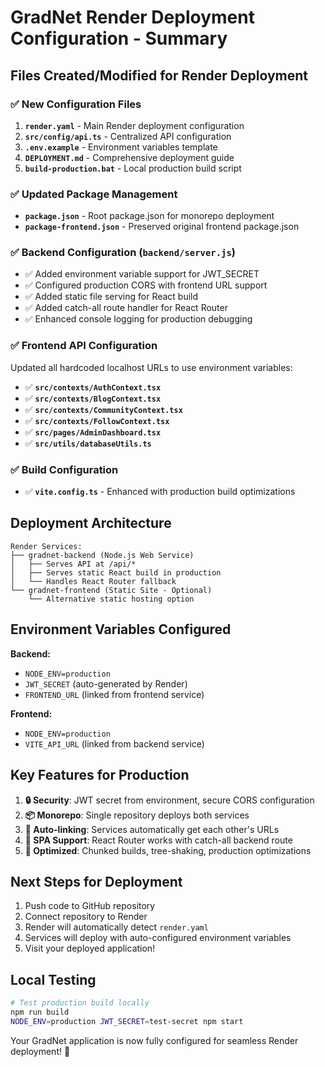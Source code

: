 # GradNet Render Deployment Configuration - Summary

## Files Created/Modified for Render Deployment

### ✅ New Configuration Files
1. **`render.yaml`** - Main Render deployment configuration
2. **`src/config/api.ts`** - Centralized API configuration 
3. **`.env.example`** - Environment variables template
4. **`DEPLOYMENT.md`** - Comprehensive deployment guide
5. **`build-production.bat`** - Local production build script

### ✅ Updated Package Management  
- **`package.json`** - Root package.json for monorepo deployment
- **`package-frontend.json`** - Preserved original frontend package.json

### ✅ Backend Configuration (`backend/server.js`)
- ✅ Added environment variable support for JWT_SECRET
- ✅ Configured production CORS with frontend URL support
- ✅ Added static file serving for React build
- ✅ Added catch-all route handler for React Router
- ✅ Enhanced console logging for production debugging

### ✅ Frontend API Configuration
Updated all hardcoded localhost URLs to use environment variables:
- ✅ **`src/contexts/AuthContext.tsx`** 
- ✅ **`src/contexts/BlogContext.tsx`**
- ✅ **`src/contexts/CommunityContext.tsx`**
- ✅ **`src/contexts/FollowContext.tsx`**
- ✅ **`src/pages/AdminDashboard.tsx`**
- ✅ **`src/utils/databaseUtils.ts`**

### ✅ Build Configuration
- ✅ **`vite.config.ts`** - Enhanced with production build optimizations

## Deployment Architecture

```
Render Services:
├── gradnet-backend (Node.js Web Service)
│   ├── Serves API at /api/*
│   ├── Serves static React build in production
│   └── Handles React Router fallback
└── gradnet-frontend (Static Site - Optional)
    └── Alternative static hosting option
```

## Environment Variables Configured

**Backend:**
- `NODE_ENV=production`
- `JWT_SECRET` (auto-generated by Render)
- `FRONTEND_URL` (linked from frontend service)

**Frontend:**
- `NODE_ENV=production`  
- `VITE_API_URL` (linked from backend service)

## Key Features for Production

1. **🔒 Security**: JWT secret from environment, secure CORS configuration
2. **📦 Monorepo**: Single repository deploys both services
3. **🔄 Auto-linking**: Services automatically get each other's URLs
4. **📱 SPA Support**: React Router works with catch-all backend route
5. **🚀 Optimized**: Chunked builds, tree-shaking, production optimizations

## Next Steps for Deployment

1. Push code to GitHub repository
2. Connect repository to Render
3. Render will automatically detect `render.yaml`
4. Services will deploy with auto-configured environment variables
5. Visit your deployed application!

## Local Testing

```bash
# Test production build locally
npm run build
NODE_ENV=production JWT_SECRET=test-secret npm start
```

Your GradNet application is now fully configured for seamless Render deployment! 🚀